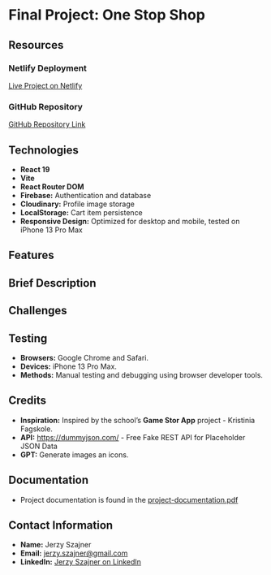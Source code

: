 # Final Project: One Stop Shop

## Resources

### Netlify Deployment

[Live Project on Netlify](https://one-stop-shop-react.netlify.app/)

### GitHub Repository

[GitHub Repository Link](https://github.com/jerzyszajner/one-stop-shop.git)

## Technologies

- **React 19**
- **Vite**
- **React Router DOM**
- **Firebase:** Authentication and database
- **Cloudinary:** Profile image storage
- **LocalStorage:** Cart item persistence
- **Responsive Design:** Optimized for desktop and mobile, tested on iPhone 13 Pro Max

## Features

## Brief Description

## Challenges

## Testing

- **Browsers:** Google Chrome and Safari.
- **Devices:** iPhone 13 Pro Max.
- **Methods:** Manual testing and debugging using browser developer tools.

## Credits

- **Inspiration:** Inspired by the school’s **Game Stor App** project - Kristinia Fagskole.
- **API:** https://dummyjson.com/ - Free Fake REST API for Placeholder JSON Data
- **GPT:** Generate images an icons.

## Documentation

- Project documentation is found in the [project-documentation.pdf](project-documentation.pdf)

## Contact Information

- **Name:** Jerzy Szajner
- **Email:** [jerzy.szajner@gmail.com](mailto:jerzy.szajner@gmail.com)
- **LinkedIn:** [Jerzy Szajner on LinkedIn](https://www.linkedin.com/in/jerzyszajner/)
